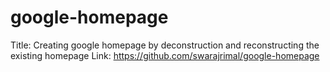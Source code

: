 # google-homepage
Title: Creating google homepage by deconstruction and reconstructing the existing homepage
Link: https://github.com/swarajrimal/google-homepage
